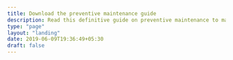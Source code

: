 ```yaml
---
title: Download the preventive maintenance guide
description: Read this definitive guide on preventive maintenance to make the best decisions related to maintenance management.
type: "page"
layout: "landing"
date: 2019-06-09T19:36:49+05:30
draft: false
---
```

